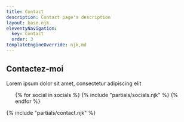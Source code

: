 ```yaml
---
title: Contact
description: Contact page's description
layout: base.njk
eleventyNavigation:
  key: Contact
  order: 3
templateEngineOverride: njk,md
---
```


<section id="contact_section">
<div class="contact_content">
  <div class="contact_info">
    <h2>Contactez-moi</h2>
    <p>Lorem ipsum dolor sit amet, consectetur adipiscing elit</p>
  </div>
<ul class="contact_social">
  {% for social in socials %}
  {% include "partials/socials.njk" %}
  {% endfor %}
</ul>
</div>
<div class="form-margin-top">
{% include "partials/contact.njk" %}
</div>
</section>
